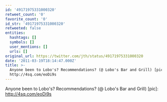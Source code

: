 ```yaml
---
id: '49171975331000320'
retweet_count: '0'
favorite_count: '0'
id_str: '49171975331000320'
retweeted: false
entities:
  hashtags: []
  symbols: []
  user_mentions: []
  urls: []
original_url: https://twitter.com/jth/status/49171975331000320
date: '2011-03-19T18:14:47.000Z'
title: >-
  Anyone been to Lobo's? Recommendations? (@ Lobo's Bar and Grill) [pic]:
  http://4sq.com/eoDi9s
---
```


Anyone been to Lobo's? Recommendations? (@ Lobo's Bar and Grill) [pic]: http://4sq.com/eoDi9s
